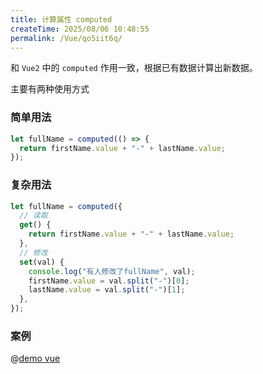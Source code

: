 ```yaml
---
title: 计算属性 computed
createTime: 2025/08/06 10:48:55
permalink: /Vue/qo5iit6q/
---
```


和 `Vue2` 中的 `computed` 作用一致，根据已有数据计算出新数据。

主要有两种使用方式

### 简单用法

```js
let fullName = computed(() => {
  return firstName.value + "-" + lastName.value;
});
```

### 复杂用法

```js
let fullName = computed({
  // 读取
  get() {
    return firstName.value + "-" + lastName.value;
  },
  // 修改
  set(val) {
    console.log("有人修改了fullName", val);
    firstName.value = val.split("-")[0];
    lastName.value = val.split("-")[1];
  },
});
```

### 案例

@[demo vue](./demo/demo4.vue)
